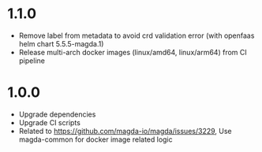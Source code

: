# 1.1.0

-   Remove label from metadata to avoid crd validation error (with openfaas helm chart 5.5.5-magda.1)
-   Release multi-arch docker images (linux/amd64, linux/arm64) from CI pipeline

# 1.0.0

-   Upgrade dependencies
-   Upgrade CI scripts
-   Related to https://github.com/magda-io/magda/issues/3229, Use magda-common for docker image related logic
